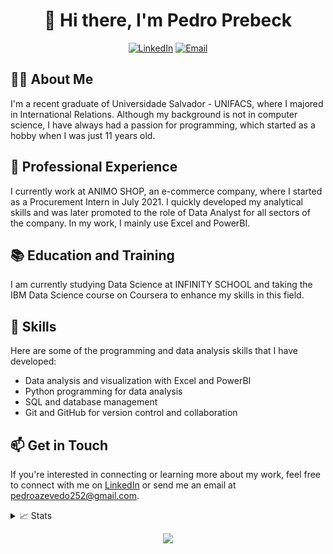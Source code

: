 <h1 align="center">👋 Hi there, I'm Pedro Prebeck</h1>

<p align="center">
  <a href="https://www.linkedin.com/in/pedro-hs-azevedo/?locale=en_US" target="_blank" rel="noopener noreferrer"><img src="https://img.shields.io/badge/-pedro--hs--azevedo-blue?style=flat-square&logo=Linkedin&logoColor=white&link=https://www.linkedin.com/in/pedro-hs-azevedo/?locale=en_US" alt="LinkedIn"></a>
  <a href="mailto:pedroazevedo252@gmail.com" target="_blank" rel="noopener noreferrer"><img src="https://img.shields.io/badge/-pedroazevedo252-EA4335?style=flat-square&logo=Gmail&logoColor=white&link=mailto:pedroazevedo252@gmail.com" alt="Email"></a>
</p>

## 👨‍🎓 About Me
I'm a recent graduate of Universidade Salvador - UNIFACS, where I majored in International Relations. Although my background is not in computer science, I have always had a passion for programming, which started as a hobby when I was just 11 years old.

## 💼 Professional Experience
I currently work at ANIMO SHOP, an e-commerce company, where I started as a Procurement Intern in July 2021. I quickly developed my analytical skills and was later promoted to the role of Data Analyst for all sectors of the company. In my work, I mainly use Excel and PowerBI.

## 📚 Education and Training
I am currently studying Data Science at INFINITY SCHOOL and taking the IBM Data Science course on Coursera to enhance my skills in this field.

## 🚀 Skills
Here are some of the programming and data analysis skills that I have developed:

- Data analysis and visualization with Excel and PowerBI
- Python programming for data analysis
- SQL and database management
- Git and GitHub for version control and collaboration

## 📫 Get in Touch
If you're interested in connecting or learning more about my work, feel free to connect with me on <a href="https://www.linkedin.com/in/pedro-hs-azevedo/?locale=en_US" target="_blank" rel="noopener noreferrer">LinkedIn</a> or send me an email at <a href="mailto:pedroazevedo252@gmail.com" target="_blank" rel="noopener noreferrer">pedroazevedo252@gmail.com</a>.

<details>
  <summary>📈 Stats</summary>
  <p align="center">
    <a href="https://github.com/PedroPrebeck">
      <img src="http://github-profile-summary-cards.vercel.app/api/cards/profile-details?username=PedroPrebeck&theme=transparent" />
    </a>
    <a href="https://github.com/PedroPrebeck">
      <img src="https://github-readme-streak-stats.herokuapp.com/?user=PedroPrebeck&hide_border=true&card_width=338&theme=transparent" />
    </a>
    <a href="https://github.com/PedroPrebeck">
      <img src="http://github-profile-summary-cards.vercel.app/api/cards/stats?username=PedroPrebeck&theme=transparent" />
    </a>
    <a href="https://github.com/PedroPrebeck">
    <!--
    <img src="https://github-readme-stats.vercel.app/api/top-langs/?username=PedroPrebeck&langs_count=10&exclude_repo=&hide=jupyter%20notebook,vim%20script,cmake,makefile,batchfile,emacs%20lisp,css,html&layout=default&card_width=699&hide_border=true&theme=transparent" />
    -->
      <img src="https://github-readme-stats.vercel.app/api/top-langs/?username=PedroPrebeck&langs_count=10&exclude_repo=&hide=&layout=compact&card_width=699&hide_border=true&theme=transparent" />
    </a>
    <a href="https://github.com/PedroPrebeck">
      <img src="https://github-readme-stats.vercel.app/api/wakatime?username=PedroPrebeck&layout=compact&hide_border=true&theme=transparent&range=last_7_days" />
    </a>
    <br>
    <span>Currently Listening to:</span>
    <br>
    <a href="https://spotify-github-profile.vercel.app/api/view?uid=mutangfx&redirect=true">
          <img src="https://spotify-github-profile.vercel.app/api/view?uid=mutangfx&cover_image=true&theme=novatorem&show_offline=true&background_color=121212&interchange=true&bar_color=53b14f&bar_color_cover=true" alt="Spotify-GitHub-Profile">
    </a>
  </p>
</details>

<p align="center">
  <a href="https://github.com/PedroPrebeck">
    <img src="https://komarev.com/ghpvc/?username=PedroPrebeck&color=007ec6&style=for-the-badge&label=Profile+Views" />
  </a>
</p>
